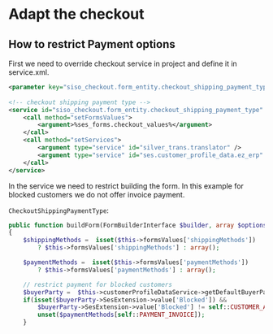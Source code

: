 # Adapt the checkout

## How to restrict Payment options

First we need to override checkout service in project and define it in service.xml.

``` xml
<parameter key="siso_checkout.form_entity.checkout_shipping_payment_type.class">MyCustomer\ProjectBundle\Form\Type\CheckoutShippingPaymentType</parameter>
 
<!-- checkout shipping payment type -->
<service id="siso_checkout.form_entity.checkout_shipping_payment_type" class="%siso_checkout.form_entity.checkout_shipping_payment_type.class%" scope="prototype">
    <call method="setFormsValues">
        <argument>%ses_forms.checkout_values%</argument>
    </call>
    <call method="setServices">
        <argument type="service" id="silver_trans.translator" />
        <argument type="service" id="ses.customer_profile_data.ez_erp" />
    </call>
</service>
```

In the service we need to restrict building the form. In this example for blocked customers we do not offer invoice payment.

`CheckoutShippingPaymentType`:

``` php
public function buildForm(FormBuilderInterface $builder, array $options)
{
    $shippingMethods =  isset($this->formsValues['shippingMethods'])
        ? $this->formsValues['shippingMethods'] : array();

    $paymentMethods =  isset($this->formsValues['paymentMethods'])
        ? $this->formsValues['paymentMethods'] : array();

    // restrict payment for blocked customers
    $buyerParty =  $this->customerProfileDataService->getDefaultBuyerParty();
    if(isset($buyerParty->SesExtension->value['Blocked']) &&
        $buyerParty->SesExtension->value['Blocked'] != self::CUSTOMER_ACTIVE) {
        unset($paymentMethods[self::PAYMENT_INVOICE]);
    }
```
